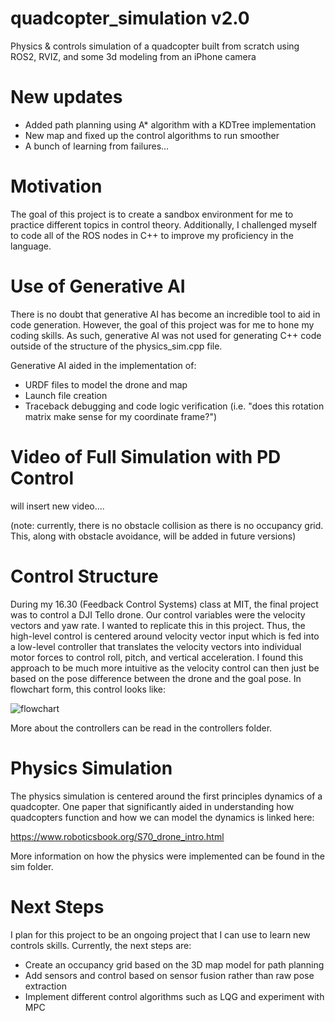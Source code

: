 # quadcopter_simulation v2.0
Physics &amp; controls simulation of a quadcopter built from scratch using ROS2, RVIZ, and some 3d modeling from an iPhone camera

# New updates

- Added path planning using A* algorithm with a KDTree implementation
- New map and fixed up the control algorithms to run smoother
- A bunch of learning from failures...

# Motivation

The goal of this project is to create a sandbox environment for me to practice different topics in control theory. Additionally, I challenged myself to code all of the ROS nodes in C++ to improve my proficiency in the language.

# Use of Generative AI

There is no doubt that generative AI has become an incredible tool to aid in code generation. However, the goal of this project was for me to hone my coding skills. As such, generative AI was not used for generating C++ code outside of the structure of the physics_sim.cpp file.

Generative AI aided in the implementation of:

- URDF files to model the drone and map
- Launch file creation
- Traceback debugging and code logic verification (i.e. "does this rotation matrix make sense for my coordinate frame?")

# Video of Full Simulation with PD Control


will insert new video....

(note: currently, there is no obstacle collision as there is no occupancy grid. This, along with obstacle avoidance, will be added in future versions)

# Control Structure

During my 16.30 (Feedback Control Systems) class at MIT, the final project was to control a DJI Tello drone. Our control variables were the velocity vectors and yaw rate. I wanted to replicate this in this project. Thus, the high-level control is centered around velocity vector input which is fed into a low-level controller that translates the velocity vectors into individual motor forces to control roll, pitch, and vertical acceleration. I found this approach to be much more intuitive as the velocity control can then just be based on the pose difference between the drone and the goal pose. In flowchart form, this control looks like:

![flowchart](https://github.com/user-attachments/assets/72e4a0de-c771-4d85-a82d-be261a7b5fcf)

More about the controllers can be read in the controllers folder.

# Physics Simulation

The physics simulation is centered around the first principles dynamics of a quadcopter. One paper that significantly aided in understanding how quadcopters function and how we can model the dynamics is linked here:

https://www.roboticsbook.org/S70_drone_intro.html

More information on how the physics were implemented can be found in the sim folder.

# Next Steps

I plan for this project to be an ongoing project that I can use to learn new controls skills. Currently, the next steps are:

- Create an occupancy grid based on the 3D map model for path planning
- Add sensors and control based on sensor fusion rather than raw pose extraction
- Implement different control algorithms such as LQG and experiment with MPC
